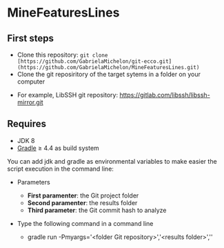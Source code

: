 # MineFeaturesLines

## First steps

* Clone this repository: `git clone [https://github.com/GabrielaMichelon/git-ecco.git](https://github.com/GabrielaMichelon/MineFeaturesLines.git)`
* Clone the git reposiritory of the target sytems in a folder on your computer
 - For example, LibSSH git repository: https://gitlab.com/libssh/libssh-mirror.git


## Requires

* JDK 8
* [Gradle](http://gradle.org/ "Gradle") &#8805; 4.4 as build system

You can add jdk and gradle as environmental variables to make easier the script execution in the command line:

* Parameters
  - **First paramenter**: the Git project folder
  - **Second paramenter**: the results folder
  - **Third parameter**: the Git commit hash to analyze

* Type the following command in a command line
  - gradle run -Pmyargs='\<folder Git repository>','\<results folder>','<Git commit hash>'
